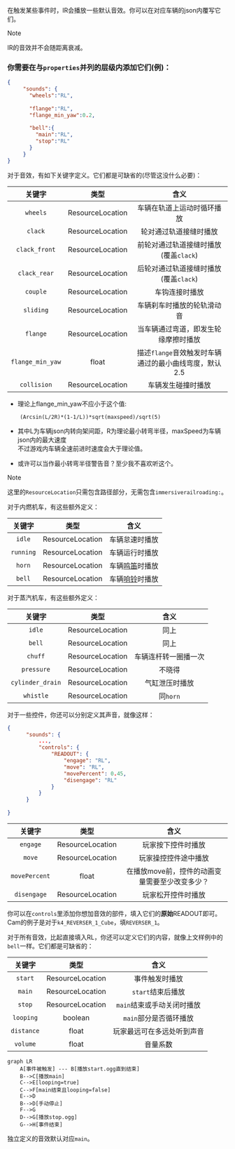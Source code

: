 在触发某些事件时，IR会播放一些默认音效。你可以在对应车辆的json内覆写它们。

>[!NOTE]
> IR的音效并不会随距离衰减。

### 你需要在与`properties`并列的层级内添加它们(例)：

```json
{
     "sounds": {
       "wheels":"RL",
       
       "flange":"RL",
       "flange_min_yaw":0.2,
       
       "bell":{
         "main":"RL",
         "stop":"RL"
       }
     }
}
```

对于音效，有如下关键字定义。它们都是可缺省的(尽管这没什么必要)：

|       关键字        |        类型        |                含义                |
|:----------------:|:----------------:|:--------------------------------:|
|     `wheels`     | ResourceLocation |          车辆在轨道上运动时循环播放           |
|     `clack`      | ResourceLocation |           轮对通过轨道接缝时播放            |
|  `clack_front`   | ResourceLocation |     前轮对通过轨道接缝时播放(覆盖`clack`)      |
|   `clack_rear`   | ResourceLocation |     后轮对通过轨道接缝时播放(覆盖`clack`)      |
|     `couple`     | ResourceLocation |             车钩连接时播放              |
|    `sliding`     | ResourceLocation |          车辆刹车时播放的轮轨滑动音           |
|     `flange`     | ResourceLocation |        当车辆通过弯道，即发生轮缘摩擦时播放        |
| `flange_min_yaw` |      float       | 描述`flange`音效触发时车辆通过的最小曲线弯度，默认2.5 |
|   `collision`    | ResourceLocation |            车辆发生碰撞时播放             |

* 理论上flange_min_yaw不应小于这个值:
```
    (Arcsin(L/2R)*(1-1/L))*sqrt(maxspeed)/sqrt(5)
```
* 其中L为车辆json内转向架间距，R为理论最小转弯半径，maxSpeed为车辆json内的最大速度</br>不过游戏内车辆全速前进时速度会大于理论值。

* 或许可以当作最小转弯半径警告音？至少我不喜欢听这个。

>[!NOTE]
> 这里的`ResourceLocation`只需包含路径部分，无需包含`immersiverailroading:`。

对于内燃机车，有这些额外定义：

|          关键字          |        类型        |                        含义                        |
|:---------------------:|:----------------:|:------------------------------------------------:|
|        `idle`         | ResourceLocation |                     车辆怠速时播放                      |
|       `running`       | ResourceLocation |                     车辆运行时播放                      |
|        `horn`         | ResourceLocation | 车辆[鸣笛](https://www.mcmod.cn/item/780406.html)时播放 |
|        `bell`         | ResourceLocation | 车辆[响铃](https://www.mcmod.cn/item/780407.html)时播放 |


对于蒸汽机车，有这些额外定义：

|       关键字        |         类型         |     含义     |
|:----------------:|:------------------:|:----------:|
|      `idle`      |  ResourceLocation  |     同上     |
|      `bell`      |  ResourceLocation  |     同上     |
|     `chuff`      |  ResourceLocation  | 车辆连杆转一圈播一次 |
|    `pressure`    |  ResourceLocation  |    不晓得     |
| `cylinder_drain` |  ResourceLocation  |  气缸泄压时播放   |
|    `whistle`     |  ResourceLocation  |  同`horn`   |

对于一些控件，你还可以分别定义其声音，就像这样：

```json
{
      "sounds": {
          ...,
          "controls": {
              "READOUT": {
                  "engage": "RL",
                  "move": "RL",
                  "movePercent": 0.45,
                  "disengage": "RL"
              }
          }
      }
     
}
```

|      关键字      |        类型        |                 含义                 |
|:-------------:|:----------------:|:----------------------------------:|
|   `engage`    | ResourceLocation |             玩家按下控件时播放              |
|    `move`     | ResourceLocation |             玩家操控控件途中播放             |
| `movePercent` |      float       | 在播放move前，控件的动画变量需要至少改变多少？ |
|  `disengage`  | ResourceLocation |             玩家松开控件时播放              |

你可以在`controls`里添加你想加音效的部件，填入它们的**原始**READOUT即可。Cam的例子是对于`k4_REVERSER_1_Cube`，填`REVERSER_1`。

对于所有音效，比起直接填入RL，你还可以定义它们的内容，就像上文样例中的`bell`一样。它们都是可缺省的：

|    关键字     |        类型        |        含义        |
|:----------:|:----------------:|:----------------:|
|  `start`   | ResourceLocation |     事件触发时播放      |
|   `main`   | ResourceLocation |   `start`结束后播放   |
|   `stop`   | ResourceLocation | `main`结束或手动关闭时播放 |
| `looping`  |     boolean      |  `main`部分是否循环播放  |
| `distance` |      float       |  玩家最远可在多远处听到声音   |
|  `volume`  |      float       |       音量系数       |


```mermaid
graph LR
    A[事件被触发] --- B[播放start.ogg直到结束]
    B-->C[播放main]
    C-->E[looping=true]
    C-->F[main结束且looping=false]
    E-->D
    B-->D[手动停止]
    F-->G
    D-->G[播放stop.ogg]
    G-->H[事件结束]
```

独立定义的音效默认对应`main`。
